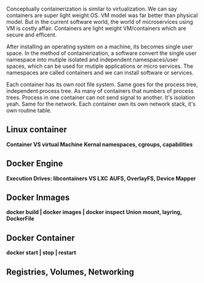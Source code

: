 Conceptually containerization is similar to virtualization. We can say containers are super
light weight OS. 
VM model was far better than physical model. But in the current software world, 
the world of microservices using VM is costly affair. Containers are light weight
VM/containers which are secure and efficent.

After installing an operating system on a machine, its becomes single user space.
In the method of containerization, a software convert the single user namespace into
mutiple isolated and independent namespaces/user spaces, which can be used for mutiple
applications or micro services. The namespaces are called containers and we can 
install software or services. 

Each container has its own root file system. Same goes for the process tree, independent
process tree. As many of containers that numbers of process trees. Process in one container
can not send signal to another. It's isolation yeah. Same for the network.
Each container own its own network stack, it's own routine table. 

## Linux container 
**Container VS virtual Machine**
**Kernal namespaces, cgroups, capabilities**

## Docker Engine
**Execution Drives: libcontainers VS LXC**
**AUFS, OverlayFS, Device Mapper**

## Docker Inmages
**docker build | docker images | docker inspect**
**Union mount, layring, DockerFile**

## Docker Container
**docker start | stop | restart**

## Registries, Volumes, Networking

